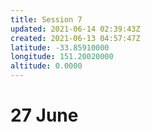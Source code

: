 ```yaml
---
title: Session 7
updated: 2021-06-14 02:39:43Z
created: 2021-06-13 04:57:47Z
latitude: -33.85910000
longitude: 151.20020000
altitude: 0.0000
---
```


# 27 June